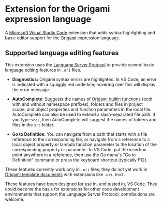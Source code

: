 # Extension for the Origami expression language

A [Microsoft Visual Studio Code](https://code.visualstudio.com/) extension that adds syntax highlighting and basic editor support for the [Origami](https://weborigami.org) expression language.

## Supported language editing features

This extension uses the [Language Server Protocol](https://microsoft.github.io/language-server-protocol/) to provide several basic language editing features in `.ori` files.

- **Diagnostics:** Origami syntax errors are highlighted. In VS Code, an error is indicated with a squiggly red underline; hovering over this will display the error message.

- **AutoComplete:** Suggests the names of [Origami builtin functions](https://weborigami.org/builtins/) (both with and without namespace prefixes), folders and files in project scope, and object properties and function parameters in the local file. AutoComplete can also be used to extend a slash-separated file path: if you type `src/`, then AutoComplete will suggest the names of folders and files in the `src` folder.

- **Go to Definition:** You can navigate from a path that starts with a file reference to the corresponding file, or navigate from a reference to a local object property or lambda function parameter to the location of the corresponding property or parameter. In VS Code: put the insertion point anywhere in a reference, then use the Go menu's "Go to Definition" command or press the keyboard shortcut (typically F12).

These features currently work only in `.ori` files; they do not yet work in [Origami template documents](https://weborigami.org/language/templatedocuments) with extensions like `.ori.html`.

These features have been designed for use in, and tested in, VS Code. They could become the basis for extensions for other code development environments that support the Language Server Protocol; contributions are welcome.
